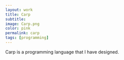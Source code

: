 ```yaml
---
layout: work
title: Carp
subtitle:
image: Carp.png
color: pink
permalink: carp
tags: [programming]
---
```


Carp is a programming language that I have designed.
